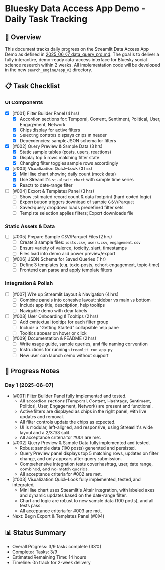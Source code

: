 # Bluesky Data Access App Demo - Daily Task Tracking

## 📝 Overview
This document tracks daily progress on the Streamlit Data Access App Demo as defined in [2025_06_07_data_query_prd.md](../prd/2025_06_07_data_query_prd.md). The goal is to deliver a fully interactive, demo-ready data-access interface for Bluesky social science research within 2 weeks. All implementation code will be developed in the new `search_engine/app_v2` directory.

## 📋 Task Checklist

### UI Components
- [x] [#001] Filter Builder Panel (4 hrs)
  - [x] Accordion sections for: Temporal, Content, Sentiment, Political, User, Engagement, Network
  - [x] Chips display for active filters
  - [x] Selecting controls displays chips in header
  - [x] Dependencies: sample JSON schema for filters

- [x] [#002] Query Preview & Sample Data (3 hrs)
  - [x] Static sample tables (posts, users, reactions)
  - [x] Display top 5 rows matching filter state
  - [x] Changing filter toggles sample rows accordingly

- [x] [#003] Visualization Quick‑Look (3 hrs)
  - [x] Mini line chart showing daily count (mock data)
  - [x] Use Streamlit's `st.altair_chart` with sample time series
  - [x] Reacts to date‑range filter

- [ ] [#004] Export & Templates Panel (3 hrs)
  - [ ] Show estimated record count & data footprint (hard‑coded logic)
  - [ ] Export button triggers download of sample CSV/Parquet
  - [ ] Saved‑query dropdown loads predefined filter sets
  - [ ] Template selection applies filters; Export downloads file

### Static Assets & Data
- [ ] [#005] Prepare Sample CSV/Parquet Files (2 hrs)
  - [ ] Create 3 sample files: `posts.csv`, `users.csv`, `engagement.csv`
  - [ ] Ensure variety of valence, toxicity, slant, timestamps
  - [ ] Files load into demo and power preview/export

- [ ] [#006] JSON Schema for Saved Queries (1 hr)
  - [ ] Define 3 templates (e.g. toxic‑posts, cohort‑engagement, topic‑time)
  - [ ] Frontend can parse and apply template filters

### Integration & Polish
- [ ] [#007] Wire up Streamlit Layout & Navigation (4 hrs)
  - [ ] Combine panels into cohesive layout: sidebar vs main vs bottom
  - [ ] Include app title, description, help tooltips
  - [ ] Navigable demo with clear labels

- [ ] [#008] User Onboarding & Tooltips (2 hrs)
  - [ ] Add contextual tooltips for each filter group
  - [ ] Include a "Getting Started" collapsible help pane
  - [ ] Tooltips appear on hover or click

- [ ] [#009] Documentation & README (2 hrs)
  - [ ] Write usage guide, sample queries, and file naming convention
  - [ ] Instructions for running `streamlit run app.py`
  - [ ] New user can launch demo without support

## 📝 Progress Notes

### Day 1 (2025-06-07)
- [#001] Filter Builder Panel fully implemented and tested.
  - All accordion sections (Temporal, Content, Hashtags, Sentiment, Political, User, Engagement, Network) are present and functional.
  - Active filters are displayed as chips in the right panel, with live updates and removal.
  - All filter controls update the chips as expected.
  - UI is modular, left-aligned, and responsive, using Streamlit's wide layout and a 2/3:1/3 split.
  - All acceptance criteria for #001 are met.
- [#002] Query Preview & Sample Data fully implemented and tested.
  - Robust sample data (100 posts) generated and persisted.
  - Query Preview panel displays top 5 matching rows, updates on filter change, and only appears after query submission.
  - Comprehensive integration tests cover hashtag, user, date range, combined, and no-match queries.
  - All acceptance criteria for #002 are met.
- [#003] Visualization Quick-Look fully implemented, tested, and integrated.
  - Mini line chart uses Streamlit's Altair integration, with labeled axes and dynamic updates based on the date-range filter.
  - Chart and logic are robust to new sample data (100 posts), and all tests pass.
  - All acceptance criteria for #003 are met.
- Next: Begin Export & Templates Panel (#004)

## 📊 Status Summary
- Overall Progress: 3/9 tasks complete (33%)
- Completed Tasks: 3/9
- Estimated Remaining Time: 14 hours
- Timeline: On track for 2-week delivery 